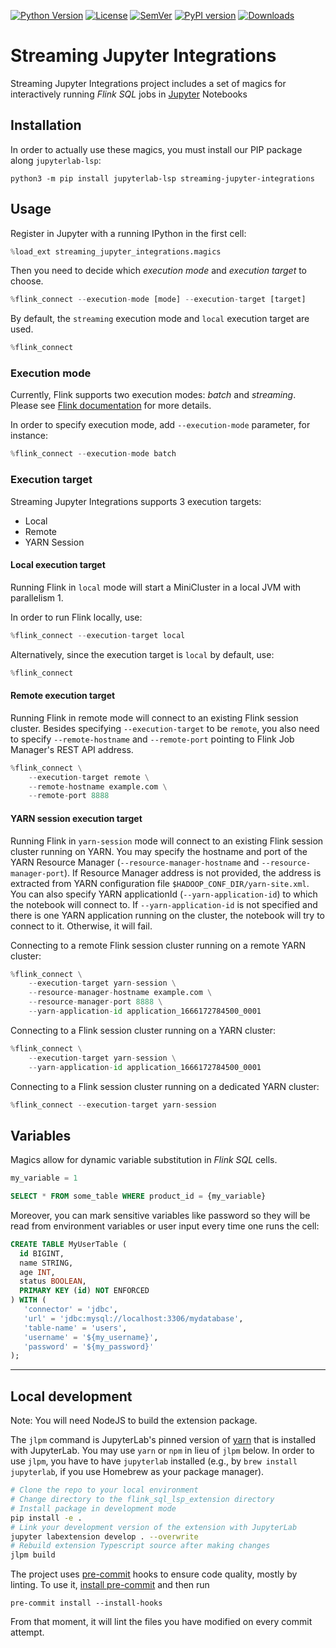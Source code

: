 [![Python Version](https://img.shields.io/badge/python-3.8-blue.svg)](https://github.com/getindata/streaming_jupyter_integrations)
[![License](https://img.shields.io/badge/license-Apache%202.0-blue.svg)](https://opensource.org/licenses/Apache-2.0)
[![SemVer](https://img.shields.io/badge/semver-2.0.0-green)](https://semver.org/)
[![PyPI version](https://badge.fury.io/py/streaming-jupyter-integrations.svg)](https://pypi.org/project/streaming-jupyter-integrations/)
[![Downloads](https://pepy.tech/badge/streaming_jupyter_integrations)](https://pepy.tech/badge/streaming_jupyter_integrations)

# Streaming Jupyter Integrations

Streaming Jupyter Integrations project includes a set of magics for interactively running _Flink SQL_  jobs in [Jupyter](https://jupyter.org/) Notebooks

## Installation

In order to actually use these magics, you must install our PIP package along `jupyterlab-lsp`:

```shell
python3 -m pip install jupyterlab-lsp streaming-jupyter-integrations
```

## Usage

Register in Jupyter with a running IPython in the first cell:

```python
%load_ext streaming_jupyter_integrations.magics
```

Then you need to decide which _execution mode_ and _execution target_ to choose.

```python
%flink_connect --execution-mode [mode] --execution-target [target]
```

By default, the `streaming` execution mode and `local` execution target are used.

```python
%flink_connect
```

### Execution mode

Currently, Flink supports two execution modes: _batch_ and _streaming_. Please see
[Flink documentation](https://nightlies.apache.org/flink/flink-docs-master/docs/dev/datastream/execution_mode/)
for more details.

In order to specify execution mode, add `--execution-mode` parameter, for instance:
```python
%flink_connect --execution-mode batch
```

### Execution target

Streaming Jupyter Integrations supports 3 execution targets:
* Local
* Remote
* YARN Session

#### Local execution target

Running Flink in `local` mode will start a MiniCluster in a local JVM with parallelism 1.

In order to run Flink locally, use:
```python
%flink_connect --execution-target local
```

Alternatively, since the execution target is `local` by default, use:
```python
%flink_connect
```

#### Remote execution target

Running Flink in remote mode will connect to an existing Flink session cluster. Besides specifying `--execution-target`
to be `remote`, you also need to specify `--remote-hostname` and `--remote-port` pointing to Flink Job Manager's
REST API address.

```python
%flink_connect \
    --execution-target remote \
    --remote-hostname example.com \
    --remote-port 8888
```

#### YARN session execution target

Running Flink in `yarn-session` mode will connect to an existing Flink session cluster running on YARN. You may specify
the hostname and port of the YARN Resource Manager (`--resource-manager-hostname` and `--resource-manager-port`).
If Resource Manager address is not provided, the address is extracted from YARN configuration file
`$HADOOP_CONF_DIR/yarn-site.xml`. You can also specify YARN applicationId (`--yarn-application-id`)
to which the notebook will connect to. If `--yarn-application-id` is not specified and there is one YARN application
running on the cluster, the notebook will try to connect to it. Otherwise, it will  fail.

Connecting to a remote Flink session cluster running on a remote YARN cluster:
```python
%flink_connect \
    --execution-target yarn-session \
    --resource-manager-hostname example.com \
    --resource-manager-port 8888 \
    --yarn-application-id application_1666172784500_0001
```

Connecting to a Flink session cluster running on a YARN cluster:
```python
%flink_connect \
    --execution-target yarn-session \
    --yarn-application-id application_1666172784500_0001
```

Connecting to a Flink session cluster running on a dedicated YARN cluster:
```python
%flink_connect --execution-target yarn-session
```

## Variables
Magics allow for dynamic variable substitution in _Flink SQL_ cells.
```python
my_variable = 1
```
```sql
SELECT * FROM some_table WHERE product_id = {my_variable}
```

Moreover, you can mark sensitive variables like password so they will be read from environment variables or user input every time one runs the cell:
```sql
CREATE TABLE MyUserTable (
  id BIGINT,
  name STRING,
  age INT,
  status BOOLEAN,
  PRIMARY KEY (id) NOT ENFORCED
) WITH (
   'connector' = 'jdbc',
   'url' = 'jdbc:mysql://localhost:3306/mydatabase',
   'table-name' = 'users',
   'username' = '${my_username}',
   'password' = '${my_password}'
);
```
---

## Local development

Note: You will need NodeJS to build the extension package.

The `jlpm` command is JupyterLab's pinned version of
[yarn](https://yarnpkg.com/) that is installed with JupyterLab. You may use
`yarn` or `npm` in lieu of `jlpm` below. In order to use `jlpm`, you have to
have `jupyterlab` installed (e.g., by `brew install jupyterlab`, if you use
Homebrew as your package manager).

```bash
# Clone the repo to your local environment
# Change directory to the flink_sql_lsp_extension directory
# Install package in development mode
pip install -e .
# Link your development version of the extension with JupyterLab
jupyter labextension develop . --overwrite
# Rebuild extension Typescript source after making changes
jlpm build
```

The project uses [pre-commit](https://pre-commit.com/) hooks to ensure code quality, mostly by linting.
To use it, [install pre-commit](https://pre-commit.com/#install) and then run
```shell
pre-commit install --install-hooks
```
From that moment, it will lint the files you have modified on every commit attempt.
